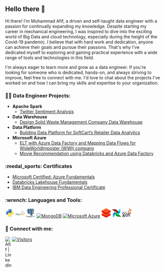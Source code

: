 ## Hello there 👋

Hi there! I'm Muhammad Afif, a driven and self-taught data engineer with a passion for continually expanding my knowledge. Despite starting my career in mechanical engineering, I was inspired to dive into the exciting world of Big Data and cloud technology, especially during the height of the Covid-19 pandemic. I believe that with hard work and dedication, anyone can achieve their goals and pursue their passions. That's why I've dedicated myself to exploring and gaining practical experience with a wide range of tools and technologies in this field.

I'm always eager to learn more and grow as a data engineer. If you're looking for someone who is dedicated, hands-on, and always striving to improve, feel free to connect with me. I'd love to chat about the projects I've worked on and how I can bring my skills and expertise to your organization.

<h3>👨‍💻 Data Engineer Projects:</h3>

- <b>Apache Spark </b>
  - [Twitter Sentiment Analysis](https://github.com/afifsuwandi/TwitterSentimentAnalysis)
- <b>Data Warehouse</b>
  - [Design Solid Waste Management Company Data Warehouse](https://github.com/joshmadakor1/4chan-Image-Analysis-Middleware-C964)
- <b>Data Platform</b>
  - [Building Data Platform for SoftCart’s Retailer Data Analytics](https://github.com/joshmadakor1/Sentinel-Lab)
- <b>Microsoft Azure</b>
  - [ELT with Azure Data Factory and Mapping Data Flows for WideWorldImposter (WWI) company](https://github.com/joshmadakor1/Jwipe.PowerShell)
  - [Movie Recommendation using Databricks and Azure Data Factory](https://github.com/joshmadakor1/Jwipe.PowerShell)

<h3>:medal_sports: Certificates</h3>

- [Microsoft Certified: Azure Fundamentals](https://www.credly.com/badges/c8edf690-ff72-46f4-a64b-af428aa303d9/public_url)
- [Databricks Lakehouse Fundamentals](https://credentials.databricks.com/23dae97c-53b2-405a-a1c9-e89e8e9978dd)
- [IBM Data Engineering Professional Certificate](https://www.credly.com/badges/a251e6f6-9128-4dca-abea-02f09ee21397/public_url)

<h3> :wrench: Languages and Tools:</h3>

<a href="https://www.python.org" title="Python"><img src="https://raw.githubusercontent.com/devicons/devicon/master/icons/python/python-original.svg" alt="Python" width="30px" height="30px"></a>
<a href="https://www.mysql.com/" title="MySQL"><img src="https://raw.githubusercontent.com/devicons/devicon/master/icons/mysql/mysql-original-wordmark.svg" alt="MySQL" width="30px" height="30px"></a>
<a href="https://www.postgresql.org" title="PostgreSQL"><img src="https://raw.githubusercontent.com/devicons/devicon/master/icons/postgresql/postgresql-original-wordmark.svg" alt="PostgreSQL" width="30px" height="30px"></a>
<a href="https://www.mongodb.org/" title="MongoDB"><img src="https://github.com/get-icon/geticon/raw/master/icons/mongodb-icon.svg" alt="MongoDB" width="30px" height="30px"></a>
<a href="https://azure.microsoft.com/" title="Microsoft Azure"><img src="https://github.com/get-icon/geticon/raw/master/icons/azure-icon.svg" alt="Microsoft Azure" width="30px" height="30px"></a>
<a href="https://www.databricks.com/" title="Databricks"><img src="https://github.com/Holydarkz/reference/blob/main/databricks.svg" alt="Databricks" width="30px" height="30px"></a>
<a href="https://airflow.apache.org/" title="AirFlow"><img src="https://github.com/Holydarkz/reference/blob/main/airflow-svgrepo-com.svg" alt="AirFlow" width="30px" height="30px"></a>
<a href="https://spark.apache.org/" title="Apache Spark"><img src="https://github.com/Holydarkz/reference/blob/main/Apache_Spark.svg" alt="Apache Spark" width="30px" height="30px"></a>




<h3> 🤳 Connect with me:</h3>

<a href="https://www.linkedin.com/in/afifsuwandi/">
  <img align="left" alt="Afif | LinkedIn" width="22px" src="https://raw.githubusercontent.com/peterthehan/peterthehan/master/assets/linkedin.svg" />
</a>

[![Visitors](https://api.visitorbadge.io/api/visitors?path=afif%2Fgithub-visitor-badge&label=Visitors&labelColor=%232ccce4&countColor=%23263759&style=plastic)](https://visitorbadge.io/status?path=afif%2Fgithub-visitor-badge)

<!--
**joshmadakor1/joshmadakor1** is a ✨ _special_ ✨ repository because its `README.md` (this file) appears on your GitHub profile.

Here are some ideas to get you started:

- 🔭 I’m currently working on ...
- 🌱 I’m currently learning ...
- 👯 I’m looking to collaborate on ...
- 🤔 I’m looking for help with ...
- 💬 Ask me about ...
- 📫 How to reach me: ...
- 😄 Pronouns: ...
- ⚡ Fun fact: ...
-->
